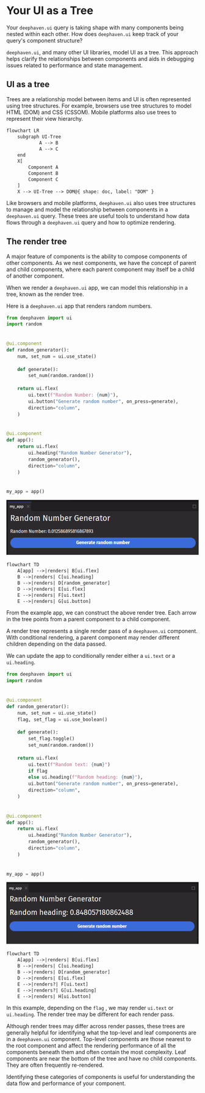 # Your UI as a Tree

Your `deephaven.ui` query is taking shape with many components being nested within each other. How does `deephaven.ui` keep track of your query's component structure?

`deephaven.ui`, and many other UI libraries, model UI as a tree. This approach helps clarify the relationships between components and aids in debugging issues related to performance and state management.

## UI as a tree

Trees are a relationship model between items and UI is often represented using tree structures. For example, browsers use tree structures to model HTML (DOM) and CSS (CSSOM). Mobile platforms also use trees to represent their view hierarchy.

```mermaid
flowchart LR
    subgraph UI-Tree
            A --> B
            A --> C
    end
    X[
        Component A
        Component B
        Component C
    ]
    X --> UI-Tree --> DOM@{ shape: doc, label: "DOM" }
```

Like browsers and mobile platforms, `deephaven.ui` also uses tree structures to manage and model the relationship between components in a `deephaven.ui` query. These trees are useful tools to understand how data flows through a `deephaven.ui` query and how to optimize rendering.

## The render tree

A major feature of components is the ability to compose components of other components. As we nest components, we have the concept of parent and child components, where each parent component may itself be a child of another component.

When we render a `deephaven.ui` app, we can model this relationship in a tree, known as the render tree.

Here is a `deephaven.ui` app that renders random numbers.

```python
from deephaven import ui
import random


@ui.component
def random_generator():
    num, set_num = ui.use_state()

    def generate():
        set_num(random.random())

    return ui.flex(
        ui.text(f"Random Number: {num}"),
        ui.button("Generate random number", on_press=generate),
        direction="column",
    )


@ui.component
def app():
    return ui.flex(
        ui.heading("Random Number Generator"),
        random_generator(),
        direction="column",
    )


my_app = app()
```

![my_app](../_assets/your-ui-as-a-tree1.png)

```mermaid
flowchart TD
    A[app] -->|renders| B[ui.flex]
    B -->|renders| C[ui.heading]
    B -->|renders| D[random_generator]
    D -->|renders| E[ui.flex]
    E -->|renders| F[ui.text]
    E -->|renders| G[ui.button]
```

From the example app, we can construct the above render tree. Each arrow in the tree points from a parent component to a child component.

A render tree represents a single render pass of a `deephaven.ui` component. With conditional rendering, a parent component may render different children depending on the data passed.

We can update the app to conditionally render either a `ui.text` or a `ui.heading`.

```python
from deephaven import ui
import random


@ui.component
def random_generator():
    num, set_num = ui.use_state()
    flag, set_flag = ui.use_boolean()

    def generate():
        set_flag.toggle()
        set_num(random.random())

    return ui.flex(
        ui.text(f"Random text: {num}")
        if flag
        else ui.heading(f"Random heading: {num}"),
        ui.button("Generate random number", on_press=generate),
        direction="column",
    )


@ui.component
def app():
    return ui.flex(
        ui.heading("Random Number Generator"),
        random_generator(),
        direction="column",
    )


my_app = app()
```

![my_app](../_assets/your-ui-as-a-tree2.png)

```mermaid
flowchart TD
    A[app] -->|renders| B[ui.flex]
    B -->|renders| C[ui.heading]
    B -->|renders| D[random_generator]
    D -->|renders| E[ui.flex]
    E -->|renders?| F[ui.text]
    E -->|renders?| G[ui.heading]
    E -->|renders| H[ui.button]
```

In this example, depending on the `flag` , we may render `ui.text` or `ui.heading`. The render tree may be different for each render pass.

Although render trees may differ across render passes, these trees are generally helpful for identifying what the top-level and leaf components are in a `deephaven.ui` component. Top-level components are those nearest to the root component and affect the rendering performance of all the components beneath them and often contain the most complexity. Leaf components are near the bottom of the tree and have no child components. They are often frequently re-rendered.

Identifying these categories of components is useful for understanding the data flow and performance of your component.
